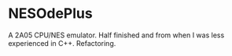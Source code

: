 # NESOdePlus
A 2A05 CPU/NES emulator. Half finished and from when I was less experienced in C++. Refactoring.
